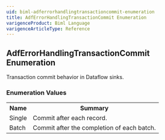 ```yaml
---
uid: biml-adferrorhandlingtransactioncommit-enumeration
title: AdfErrorHandlingTransactionCommit Enumeration
varigenceProduct: Biml Language
varigenceArticleType: Reference
---
```


## AdfErrorHandlingTransactionCommit Enumeration<div class="LanguageSummary"><div class ="SummaryItem">Transaction commit behavior in Dataflow sinks.</div></div><div class="EnumValueGroup">### Enumeration Values<table id="EnumValue" class="MemberList"><tbody><tr><th class="MemberNameColumnHeader">Name</th><th class="MemberSummaryColumnHeader">Summary</th></tr><tr class="cd0"><td class="MemberName">Single</td><td class="MemberSummary"><div class ="SummaryItem">Commit after each record.</div></td></tr><tr class="cd1"><td class="MemberName">Batch</td><td class="MemberSummary"><div class ="SummaryItem">Commit after the completion of each batch.</div></td></tr></tbody></table></div>